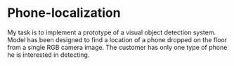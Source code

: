 # Phone-localization

My task is to implement a prototype of a visual object detection system.  Model has been designed to find a location of a phone dropped on the floor from a single RGB camera image. The customer has only one type of phone he is interested in detecting. 
